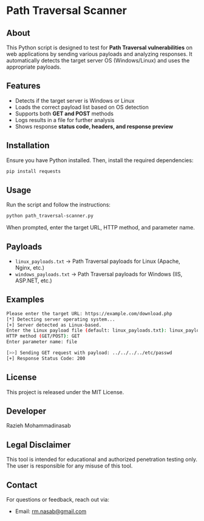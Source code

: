 # Path Traversal Scanner

## About
This Python script is designed to test for **Path Traversal vulnerabilities** on web applications by sending various payloads and analyzing responses. It automatically detects the target server OS (Windows/Linux) and uses the appropriate payloads.

## Features
- Detects if the target server is Windows or Linux
- Loads the correct payload list based on OS detection
- Supports both **GET and POST** methods
- Logs results in a file for further analysis
- Shows response **status code, headers, and response preview**

## Installation
Ensure you have Python installed. Then, install the required dependencies:

```bash
pip install requests
```

## Usage
Run the script and follow the instructions:

```bash
python path_traversal-scanner.py
```

When prompted, enter the target URL, HTTP method, and parameter name.

## Payloads
- `linux_payloads.txt` → Path Traversal payloads for Linux (Apache, Nginx, etc.)
- `windows_payloads.txt` → Path Traversal payloads for Windows (IIS, ASP.NET, etc.)

## Examples
```bash
Please enter the target URL: https://example.com/download.php
[*] Detecting server operating system...
[+] Server detected as Linux-based.
Enter the Linux payload file (default: linux_payloads.txt): linux_payloads.txt
HTTP method (GET/POST): GET
Enter parameter name: file

[>>] Sending GET request with payload: ../../../../etc/passwd
[+] Response Status Code: 200
```

## License

This project is released under the MIT License.

## Developer
Razieh Mohammadinasab


## Legal Disclaimer
This tool is intended for educational and authorized penetration testing only. The user is responsible for any misuse of this tool.

## Contact
For questions or feedback, reach out via:
- Email: rm.nasab@gmail.com
